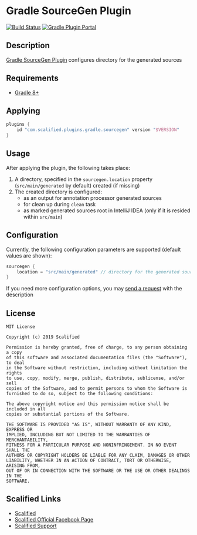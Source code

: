 # Gradle SourceGen Plugin

[![Build Status](https://github.com/Scalified/gradle-sourcegen-plugin/actions/workflows/build.yml/badge.svg)](https://github.com/Scalified/gradle-sourcegen-plugin/actions)
[![Gradle Plugin Portal](https://img.shields.io/maven-metadata/v?label=Plugin&metadataUrl=https%3A%2F%2Fplugins.gradle.org%2Fm2%2Fcom%2Fscalified%2Fplugins%2Fgradle%2Fsourcegen%2Fcom.scalified.plugins.gradle.sourcegen.gradle.plugin%2Fmaven-metadata.xml)](https://plugins.gradle.org/plugin/com.scalified.plugins.gradle.sourcegen)

## Description

[Gradle SourceGen Plugin](https://plugins.gradle.org/plugin/com.scalified.plugins.gradle.sourcegen) configures directory for the generated sources

## Requirements

* [Gradle 8+](https://gradle.org/)

## Applying

```kotlin
plugins {
    id "com.scalified.plugins.gradle.sourcegen" version "$VERSION"
}
```

## Usage

After applying the plugin, the following takes place:

1. A directory, specified in the `sourcegen.location` property (`src/main/generated` by default) created (if missing)
2. The created directory is configured:
   * as an output for annotation processor generated sources
   * for clean up during `clean` task
   * as marked generated sources root in IntelliJ IDEA (only if it is resided within `src/main`)

## Configuration

Currently, the following configuration parameters are supported (default values are shown):

```kotlin
sourcegen {
    location = "src/main/generated" // directory for the generated source code
}
```

If you need more configuration options, you may <a href="mailto:info@scalified.com?subject=[Gradle SourceGen Plugin]: Proposals And Suggestions">send a request</a> with the description

## License

```
MIT License

Copyright (c) 2019 Scalified

Permission is hereby granted, free of charge, to any person obtaining a copy
of this software and associated documentation files (the "Software"), to deal
in the Software without restriction, including without limitation the rights
to use, copy, modify, merge, publish, distribute, sublicense, and/or sell
copies of the Software, and to permit persons to whom the Software is
furnished to do so, subject to the following conditions:

The above copyright notice and this permission notice shall be included in all
copies or substantial portions of the Software.

THE SOFTWARE IS PROVIDED "AS IS", WITHOUT WARRANTY OF ANY KIND, EXPRESS OR
IMPLIED, INCLUDING BUT NOT LIMITED TO THE WARRANTIES OF MERCHANTABILITY,
FITNESS FOR A PARTICULAR PURPOSE AND NONINFRINGEMENT. IN NO EVENT SHALL THE
AUTHORS OR COPYRIGHT HOLDERS BE LIABLE FOR ANY CLAIM, DAMAGES OR OTHER
LIABILITY, WHETHER IN AN ACTION OF CONTRACT, TORT OR OTHERWISE, ARISING FROM,
OUT OF OR IN CONNECTION WITH THE SOFTWARE OR THE USE OR OTHER DEALINGS IN THE
SOFTWARE.
```

## Scalified Links

* [Scalified](http://www.scalified.com)
* [Scalified Official Facebook Page](https://www.facebook.com/scalified)
* <a href="mailto:info@scalified.com?subject=[Gradle SourceGen Plugin]: Proposals And Suggestions">Scalified Support</a>
